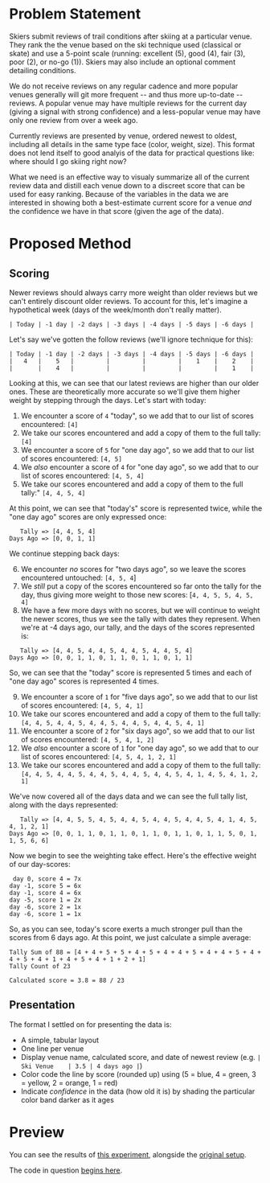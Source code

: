 # Problem Statement

Skiers submit reviews of trail conditions after skiing at a particular venue.  They rank the the venue based on the ski technique used (classical or skate) and use a 5-point scale (running: excellent (5), good (4), fair (3), poor (2), or no-go (1)).  Skiers may also include an optional comment detailing conditions.

We do not receive reviews on any regular cadence and more popular venues generally will git more frequent -- and thus more up-to-date -- reviews.  A popular venue may have multiple reviews for the current day (giving a signal with strong confidence) and a less-popular venue may have only one review from over a week ago.

Currently reviews are presented by venue, ordered newest to oldest, including all details in the same type face (color, weight, size).  This format does not lend itself to good analyis of the data for practical questions like: where should I go skiing right now?

What we need is an effective way to visualy summarize all of the current review data and distill each venue down to a discreet score that can be used for easy ranking.  Because of the variables in the data we are interested in showing both a best-estimate current score for a venue _and_ the confidence we have in that score (given the age of the data).

# Proposed Method

## Scoring

Newer reviews should always carry more weight than older reviews but we can't entirely discount older reviews.  To account for this, let's imagine a hypothetical week (days of the week/month don't really matter).

```
| Today | -1 day | -2 days | -3 days | -4 days | -5 days | -6 days |
```

Let's say we've gotten the follow reviews (we'll ignore technique for this):

```
| Today | -1 day | -2 days | -3 days | -4 days | -5 days | -6 days |
|   4   |    5   |         |         |         |    1    |    2    |
|       |    4   |         |         |         |         |    1    |
```

Looking at this, we can see that our latest reviews are higher than our older ones.  These are theoretically more accurate so we'll give them higher weight by stepping through the days.  Let's start with today:

1. We encounter a score of `4` "today", so we add that to our list of scores encountered: `[4]`
1. We take our scores encountered and add a copy of them to the full tally: `[4]`
1. We encounter a score of `5` for "one day ago", so we add that to our list of scores encountered: `[4, 5]`
1. We _also_ encounter a score of `4` for "one day ago", so we add that to our list of scores encountered: `[4, 5, 4]`
1. We take our scores encountered and add a copy of them to the full tally:" `[4, 4, 5, 4]`

At this point, we can see that "today's" score is represented twice, while the "one day ago" scores are only expressed once:

```
   Tally => [4, 4, 5, 4]
Days Ago => [0, 0, 1, 1]
```

We continue stepping back days:

6. We encounter _no_ scores for "two days ago", so we leave the scores encountered untouched: `[4, 5, 4`]
6. We _still_ put a copy of the scores encountered so far onto the tally for the day, thus giving more weight to those new scores: [`4, 4, 5, 5, 4, 5, 4]`
6. We have a few more days with no scores, but we will continue to weight the newer scores, thus we see the tally with dates they represent.  When we're at -4 days ago, our tally, and the days of the scores represented is:
```
   Tally => [4, 4, 5, 4, 4, 5, 4, 4, 5, 4, 4, 5, 4]
Days Ago => [0, 0, 1, 1, 0, 1, 1, 0, 1, 1, 0, 1, 1]
```

So, we can see that the "today" score is represented 5 times and each of "one day ago" scores is represented 4 times.

9. We encounter a score of `1` for "five days ago", so we add that to our list of scores encountered: `[4, 5, 4, 1]`
9. We take our scores encountered and add a copy of them to the full tally: `[4, 4, 5, 4, 4, 5, 4, 4, 5, 4, 4, 5, 4, 4, 5, 4, 1]`
9. We encounter a score of `2` for "six days ago", so we add that to our list of scores encountered: `[4, 5, 4, 1, 2]`
9. We _also_ encounter a score of `1` for "one day ago", so we add that to our list of scores encountered: `[4, 5, 4, 1, 2, 1]`
9. We take our scores encountered and add a copy of them to the full tally: `[4, 4, 5, 4, 4, 5, 4, 4, 5, 4, 4, 5, 4, 4, 5, 4, 1, 4, 5, 4, 1, 2, 1]`

We've now covered all of the days data and we can see the full tally list, along with the days represented:

```
   Tally => [4, 4, 5, 5, 4, 5, 4, 4, 5, 4, 4, 5, 4, 4, 5, 4, 1, 4, 5, 4, 1, 2, 1]
Days Ago => [0, 0, 1, 1, 0, 1, 1, 0, 1, 1, 0, 1, 1, 0, 1, 1, 5, 0, 1, 1, 5, 6, 6]
```

Now we begin to see the weighting take effect.  Here's the effective weight of our day-scores:

```
 day 0, score 4 = 7x
day -1, score 5 = 6x
day -1, score 4 = 6x
day -5, score 1 = 2x
day -6, score 2 = 1x
day -6, score 1 = 1x
```

So, as you can see, today's score exerts a much stronger pull than the scores from 6 days ago.  At this point, we just calculate a simple average:

```
Tally Sum of 88 = [4 + 4 + 5 + 5 + 4 + 5 + 4 + 4 + 5 + 4 + 4 + 5 + 4 + 4 + 5 + 4 + 1 + 4 + 5 + 4 + 1 + 2 + 1]
Tally Count of 23

Calculated score = 3.8 = 88 / 23
```

## Presentation

The format I settled on for presenting the data is:

 * A simple, tabular layout
 * One line per venue
 * Display venue name, calculated score, and date of newest review (e.g. `| Ski Venue    | 3.5 | 4 days ago |`)
 * Color code the line by score (rounded up) using (5 = blue, 4 = green, 3 = yellow, 2 = orange, 1 = red)
 * Indicate _confidence_ in the data (how old it is) by shading the particular color band darker as it ages

# Preview

You can see the results of [this experiment](https://theraccoonbear.github.io/site-customizations/improved.html), alongside the [original setup](https://theraccoonbear.github.io/site-customizations/original.html).

The code in question [begins here](https://github.com/theraccoonbear/site-customizations/blob/a8fba2c948a099180f6ad3498e2e71fc853a8e89/madnorski.org.js#L154).